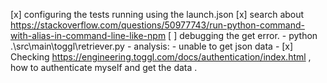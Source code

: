 [x] configuring the tests running using the launch.json
[x] search about https://stackoverflow.com/questions/50977743/run-python-command-with-alias-in-command-line-like-npm
[ ] debugging the get error. 
    - python .\src\main\toggl\retriever.py
    - analysis: 
      - unable to get json data
      - [x] Checking https://engineering.toggl.com/docs/authentication/index.html , how to authenticate myself and get the data . 